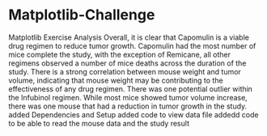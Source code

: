 # Matplotlib-Challenge
Matplotlib Exercise
Analysis
Overall, it is clear that Capomulin is a viable drug regimen to reduce tumor growth.
Capomulin had the most number of mice complete the study, with the exception of Remicane, all other regimens observed a number of mice deaths across the duration of the study.
There is a strong correlation between mouse weight and tumor volume, indicating that mouse weight may be contributing to the effectiveness of any drug regimen.
There was one potential outlier within the Infubinol regimen. While most mice showed tumor volume increase, there was one mouse that had a reduction in tumor growth in the study.
added Dependencies and Setup
added code to view data file
addedd code to be able to read the mouse data and the study result 

